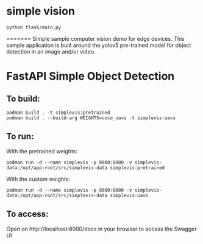 # simple vision
```
python flask/main.py
```
=======
Simple sample computer vision demo for edge devices. This sample application is built around the yolov5 pre-trained model for object detection in an image and/or video. 

FastAPI Simple Object Detection
===============================

To build:
---------

```
podman build . -t simplevis:pretrained
podman build . --build-arg WEIGHTS=coco_uavs -t simplevis:uavs
```

To run:
-------

With the pretrained weights:

```
podman run -d --name simplevis -p 8000:8000 -v simplevis-data:/opt/app-root/src/simplevis-data simplevis:pretrained
```

With the custom weights:
```
podman run -d --name simplevis -p 8000:8000 -v simplevis-data:/opt/app-root/src/simplevis-data simplevis:uavs
```


To access:
----------

Open on http://localhost:8000/docs in your browser to access the Swagger UI

